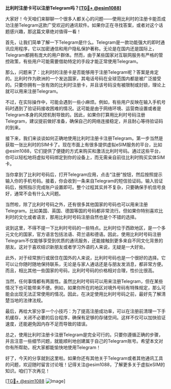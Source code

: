 **比利时注册卡可以注册Telegram吗？[[TG💪+ @esim1088](https://t.me/s/esim1088)]**

大家好！今天咱们来聊聊一个很多人都关心的问题——使用比利时的注册卡能否成功注册Telegram这款广受欢迎的通讯软件。如果你正在寻找答案，或者对这个话题感兴趣，那这篇文章绝对值得一看！

首先，让我们简单了解一下Telegram是什么。Telegram是一款功能强大的即时通讯应用程序，它以加密通信和用户隐私保护著称。无论是在国内还是国际上，Telegram都拥有庞大的用户群体。然而，由于某些国家对互联网服务有严格的管控政策，有些用户可能需要借助特定的手段才能正常使用Telegram。

那么，问题来了：比利时的注册卡是否能够用于注册Telegram呢？答案是肯定的。比利时作为欧洲的一个发达国家，其电话号码在全球范围内都是被广泛接受的。只要你拥有一张有效的比利时注册卡，并且该号码没有被限制或封锁，理论上就可以用来注册Telegram。

不过，在实际操作中，可能会遇到一些小麻烦。例如，有些用户反映在输入手机号码时遇到了验证码接收困难的情况。这可能是由于网络环境、运营商设置或者是Telegram本身的风控机制导致的。因此，如果你打算用比利时号码注册Telegram，建议提前做好准备，确保自己的网络连接稳定，并且耐心等待验证码的到来。

接下来，我们来谈谈如何正确地使用比利时注册卡注册Telegram。第一步当然是获取一张比利时的SIM卡了。现在市面上有很多提供虚拟eSIM服务的平台，比如@esim1088，它们提供了便捷的方式来购买和激活比利时号码。通过这些平台，你可以轻松地将虚拟号码绑定到你的设备上，而无需亲自前往比利时购买实体SIM卡。

当你拿到了比利时号码后，打开Telegram应用，点击“注册”按钮，然后按照提示输入你的手机号码。接着，你会收到一条来自Telegram的短信验证码。输入验证码后，按照指示完成账户设置即可。整个过程其实并不复杂，只要确保手机信号良好，通常不会有什么大问题。

当然啦，除了比利时号码之外，还有很多其他国家的号码也可以用来注册Telegram。比如美国、英国、德国等国的号码都非常流行。但如果你特别喜欢比利时的文化或者语言，那用比利时号码注册自然也是个不错的选择。

说到这里，不得不提一下比利时号码的一些特点。比利时位于西欧地区，是一个多元文化的国家，官方语言包括法语、荷兰语和德语。因此，使用比利时号码注册Telegram不仅能够享受到优质的通讯服务，还能接触到更多来自不同文化背景的朋友。这对于喜欢结识新朋友或者学习外语的人来说，无疑是一大好处。

此外，对于经常旅行或居住在国外的人来说，比利时号码也是一个很好的选择。它可以让你随时随地保持联系，无论是与家人通话还是与朋友发消息，都非常方便。而且，相比其他一些国家的号码，比利时号码的价格相对合理，性价比很高。

当然，任何事情都有两面性。虽然比利时号码可以用来注册Telegram，但在某些情况下也可能带来不便。例如，如果你所在的地区对境外号码有特殊规定，那么可能会出现无法正常使用的情况。因此，在决定使用比利时号码之前，最好先了解清楚当地的法律法规。

最后，再给大家分享一个小技巧：为了提高注册成功率，可以在注册前清理一下手机缓存，关闭不必要的后台程序，确保有足够的存储空间。这样不仅可以加快验证速度，还能避免因内存不足而导致的错误。

总之，使用比利时注册卡注册Telegram是完全可行的。只要你遵循正确的步骤，并且注意一些细节问题，就能顺利地创建属于自己的Telegram账号。希望本文对你有所帮助，祝大家都能愉快地使用Telegram！

好了，今天的分享就到这里啦。如果你还有其他关于Telegram或者其他通讯工具的问题，欢迎随时留言讨论哦！记得关注@esim1088，了解更多关于虚拟eSIM的知识。咱们下次再见！

[[TG💪+ @esim1088](https://t.me/s/esim1088) ![Image](https://i.postimg.cc/4NQfJmqS/Snipaste-2025-05-13-00-14-12.png)]